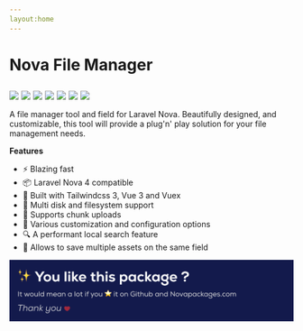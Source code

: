 ```yaml
---
layout:home
---
```

# Nova File Manager

<div style="display: inline-flex; gap: 5px; margin-top:10px;flex-wrap: wrap">
<img  src="https://img.shields.io/badge/status-active-success.svg"/>
<img src="https://img.shields.io/badge/license-MIT-blue.svg"/>
<img src="https://img.shields.io/badge/PHP-8-blue.svg"/>
<img src="https://img.shields.io/badge/laravel%2Fnova-4-cyan.svg"/>
<img src="https://img.shields.io/packagist/v/bbs-lab/nova-file-manager.svg"/>
<img src="https://img.shields.io/packagist/dt/bbs-lab/nova-file-manager.svg"/>
<img src="https://github.com/BBS-Lab/nova-file-manager/actions/workflows/tests.yml/badge.svg?branch=main"/>
</div>


A file manager tool and field for Laravel Nova. Beautifully designed, and customizable, this tool will provide a plug'n'
play solution for your file management needs.

**Features**

- ⚡️ Blazing fast
- 📦️ Laravel Nova 4 compatible
- 💅 Built with Tailwindcss 3, Vue 3 and Vuex
- 💽 Multi disk and filesystem support
- 🧩 Supports chunk uploads
- 🔧 Various customization and configuration options
- 🔍 A performant local search feature
- 🤹‍ Allows to save multiple assets on the same field

<img src="./subbanner.png"/>
